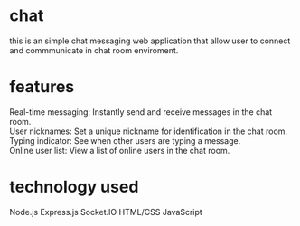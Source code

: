 # chat
this is an simple chat messaging web application that allow user to connect and commmunicate in chat room enviroment.
# features
 Real-time messaging: Instantly send and receive messages in the chat room.<br>
 User nicknames: Set a unique nickname for identification in the chat room.<br>
 Typing indicator: See when other users are typing a message.<br>
 Online user list: View a list of online users in the  chat room.<br>
# technology used
Node.js
Express.js
Socket.IO
HTML/CSS
JavaScript

